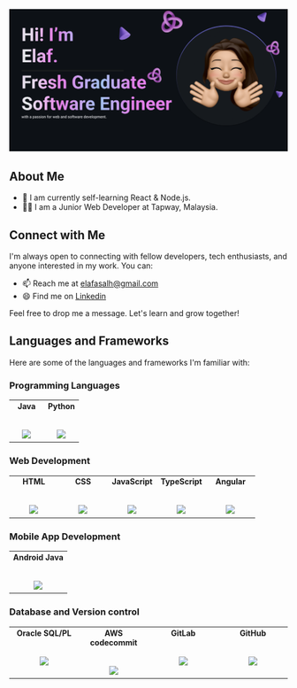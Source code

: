 
<img src="./img/README banner.png">

## About Me
- 🔭 I am currently self-learning React & Node.js.
- 👩‍💼 I am a Junior Web Developer at Tapway, Malaysia.
  
## Connect with Me

I'm always open to connecting with fellow developers, tech enthusiasts, and anyone interested in my work. You can:

- 📫 Reach me at <a href="mailto:elafasalh@gmail.com">elafasalh@gmail.com</a><br>
- 😄 Find me on <a href="https://www.linkedin.com/in/elafaa/">Linkedin</a><br>

Feel free to drop me a message. Let's learn and grow together!

## Languages and Frameworks
Here are some of the languages and frameworks I'm familiar with:

### Programming Languages 
<table>
  <tbody>
    <tr valign="top">
      <td width="50%" align="center">     
        <span><b>Java</b></span><br><br><br>
        <img height="64px" src="https://cdn.svgporn.com/logos/java.svg">
      </td>
      <td width="50%" align="center">
        <span><b>Python</b></span><br><br><br>
        <img height="64px" src="https://cdn.svgporn.com/logos/python.svg">
      </td>
    </tr>
  </tbody>
</table>

      

### Web Development
<table>
  <tbody>
    <tr valign="top">
      <td width="20%" align="center">
        <span><b>HTML</b></span><br><br><br>
        <img height="64px" src="https://cdn.svgporn.com/logos/html-5.svg">
      </td>
      <td width="20%" align="center">
        <span><b>CSS</b></span><br><br><br>
        <img height="64px" src="https://cdn.svgporn.com/logos/css-3.svg">
      </td>
      <td width="20%" align="center">
        <span><b>JavaScript</b></span><br><br><br>
        <img height="64px" src="https://cdn.svgporn.com/logos/javascript.svg">
      </td>
      <td width="20%" align="center">
        <span><b>TypeScript</b></span><br><br><br>
        <img height="64px" src="https://cdn.svgporn.com/logos/typescript.svg">
      </td>
      <td width="20%" align="center">
        <span><b>Angular</b></span><br><br><br>
        <img height="64px" src="https://cdn.svgporn.com/logos/angular.svg">
      </td>
    </tr>
  </tbody>
</table>

### Mobile App Development 
<table>
  <tbody>
    <tr valign="top">
      <td width="100%" align="center">
        <span><b>Android Java</b></span><br><br><br>
        <img height="64px" src="https://cdn.svgporn.com/logos/android.svg">
      </td>
    </tr>
  </tbody>
</table>

### Database and Version control 
<table>
  <tbody>
    <tr valign="top">
      <td width="25%" align="center">
        <span><b>Oracle SQL/PL</b></span><br><br><br>
        <img height="64px" src="https://cdn.svgporn.com/logos/oracle.svg">
      </td>
      <td width="25%" align="center">
        <span><b>AWS codecommit</b></span><br><br><br>
        <img height="64px" src="https://cdn.svgporn.com/logos/aws-codecommit.svg">
      </td>
      <td width="25%" align="center">
        <span><b>GitLab</b></span><br><br><br>
        <img height="64px" src="https://cdn.svgporn.com/logos/gitlab.svg">
      </td>
      <td width="25%" align="center">
        <span><b>GitHub</b></span><br><br><br>
        <img height="64px" src="https://cdn.svgporn.com/logos/github.svg">
      </td>
    </tr>
  </tbody>
</table>

